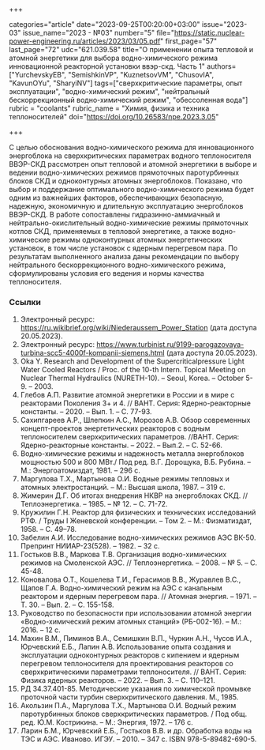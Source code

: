 +++

categories="article"
date="2023-09-25T00:20:00+03:00"
issue="2023-03"
issue_name="2023 - №03"
number="5"
file="https://static.nuclear-power-engineering.ru/articles/2023/03/05.pdf"
first_page="57"
last_page="72"
udc="621.039.58"
title="О применении опыта тепловой и атомной энергетики для выбора водно-химического режима инновационной реакторной установки ввэр-скд. Часть 1"
authors=["YurchevskyЕB", "SemishkinVP", "KuznetsovVМ", "ChusovIА", "KavunОYu", "SharyiNV"]
tags=["сверхкритические параметры, опыт эксплуатации", "водно-химический режим", "нейтральный бескоррекционный водно-химический режим", "обессоленная вода"]
rubric = "coolants"
rubric_name = "Химия, физика и техника теплоносителей"
doi="https://doi.org/10.26583/npe.2023.3.05"

+++

С целью обоснования водно-химического режима для инновационного энергоблока на сверхкритических параметрах водного теплоносителя ВВЭР-СКД рассмотрен опыт тепловой и атомной энергетики в выборе и ведении водно-химических режимов прямоточных паротурбинных блоков СКД и одноконтурных атомных энергоблоков. Показано, что выбор и поддержание оптимального водно-химического режима будет одним из важнейших факторов, обеспечивающих безопасную, надежную, экономичную и длительную эксплуатацию энергоблоков ВВЭР-СКД. В работе сопоставлены гидразинно-аммиачный и нейтрально-окислительный водно-химические режимы прямоточных котлов СКД, применяемых в тепловой энергетике, а также водно-химические режимы одноконтурных атомных энергетических установок, в том числе установок с ядерным перегревом пара. По результатам выполненного анализа даны рекомендации по выбору нейтрального бескоррекционного водно-химического режима, сформулированы условия его ведения и нормы качества теплоносителя.

### Ссылки

1. Электронный ресурс: https://ru.wikibrief.org/wiki/Niederaussem_Power_Station (дата доступа 20.05.2023).
2. Электронный ресурс: https://www.turbinist.ru/9199-parogazovaya-turbina-scc5-4000f-kompanii-siemens.html (дата доступа 20.05.2023).
3. Oka Y. Research and Development of the Supercriticalpressure Light Water Cooled Reactors / Proc. of the 10-th Intern. Topical Meeting on Nuclear Thermal Hydraulics (NURETH-10). – Seoul, Korea. – October 5-9. – 2003.
4. Глебов А.П. Развитие атомной энергетики в России и в мире с реакторами Поколения 3+ и 4. // ВАНТ. Cерия: Ядерно-реакторные константы. – 2020. – Вып. 1. – С. 77-93.
5. Сахипгареев А.Р., Шлепкин А.С., Морозов А.В. Обзор современных концепт-проектов энергетических реакторов с водным теплоносителем сверхкритических параметров. //ВАНТ. Cерия: Ядерно-реакторные константы. – 2022. – Вып.2. – С. 52-66.
6. Водно-химические режимы и надежность металла энергоблоков мощностью 500 и 800 МВт./ Под ред. В.Г. Дорощука, В.Б. Рубина. – М.: Энергоатомиздат, 1981. – 296 с.
7. Маргулова Т.Х., Мартынова О.И. Водные режимы тепловых и атомных электростанций. – М.: Высшая школа, 1987. – 319 с.
8. Жимерин Д.Г. Об итогах внедрения НКВР на энергоблоках СКД. // Теплоэнергетика. – 1985. – № 12. – С. 71-72.
9. Кружилин Г.Н. Реактор для физических и технических исследований РТФ. / Труды I Женевской конференции. – Том 2. – М.: Физматиздат, 1958. – С. 49–78.
10. Забелин А.И. Исследование водно-химических режимов АЭС ВК-50. Препринт НИИАР-23(528). – 1982. – 32 с.
11. Гостьков В.В., Маркова Т.В. Организация водно-химических режимов на Смоленской АЭС. // Теплоэнергетика. – 2008. – № 5. – С. 45-48.
12. Коновалова О.Т., Кошелева Т.И., Герасимов В.В., Журавлев В.С., Щапов Г.А. Водно-химический режим на АЭС с канальным реактором и ядерным перегревом пара. // Атомная энергия. – 1971. – Т. 30. – Вып. 2. – С. 155-158.
13. Руководство по безопасности при использовании атомной энергии «Водно-химический режим атомных станций» (РБ-002-16). – М.: 2016. – 12 с.
14. Махин В.М., Пиминов В.А., Семишкин В.П., Чуркин А.Н., Чусов И.А., Юрчевский Е.Б., Лапин А.В. Использование опыта создания и эксплуатации одноконтурных реакторов с кипением и ядерным перегревом теплоносителя для проектирования реакторов со сверхкритическими параметрами теплоносителя. // ВАНТ. Серия: Физика ядерных реакторов. – 2022. – Вып. 3. – С. 110–121.
15. РД 34.37.401-85. Методические указания по химической промывке проточной части турбин сверхкритического давления. М., 1985.
16. Акользин П.А., Маргулова Т.Х., Мартынова О.И. Водный режим паротурбинных блоков сверхкритических параметров. / Под общ. ред. Ю.М. Кострикина. – М.: Энергия, 1972. – 176 с.
17. Ларин Б.М., Юрчевский Е.Б., Гостьков В.В. и др. Обработка воды на ТЭС и АЭС. Иваново. ИГЭУ. – 2010. – 347 с. ISBN 978-5-89482-690-5.